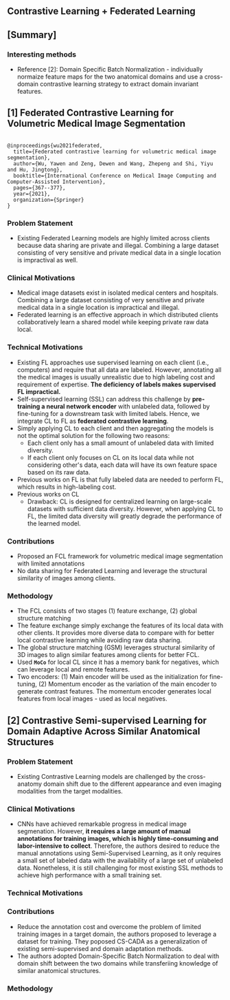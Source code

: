 ## Contrastive Learning + Federated Learning

## [Summary]
### Interesting methods 
- Reference [2]: Domain Specific Batch Normalization - individually normaize feature maps for the two anatomical domains and use a cross-domain contrastive learning strategy to extract domain invariant features.

## [1] Federated Contrastive Learning for Volumetric Medical Image Segmentation
<code>
@inproceedings{wu2021federated,
  title={Federated contrastive learning for volumetric medical image segmentation},
  author={Wu, Yawen and Zeng, Dewen and Wang, Zhepeng and Shi, Yiyu and Hu, Jingtong},
  booktitle={International Conference on Medical Image Computing and Computer-Assisted Intervention},
  pages={367--377},
  year={2021},
  organization={Springer}
}
</code>

### Problem Statement
- Existing Federated Learning models are highly limited across clients because data sharing are private and illegal. Combining a large dataset consisting of very sensitive and private medical data in a single location is impractival as well.
### Clinical Motivations
- Medical image datasets exist in isolated medical centers and hospitals. Combining a large dataset consisting of very sensitive and private medical data in a single location is impractical and illegal. 
- Federated learning is an effective approach in which distributed clients collaboratively learn a shared model while keeping private raw data local. 

### Technical Motivations
- Existing FL approaches use supervised learning on each client (i.e., computers) and require that all data are labeled. However, annotating all the medical images is usually unrealistic due to high labeling cost and requirement of expertise. **The deficiency of labels makes supervised FL impractical.**
- Self-supervised learning (SSL) can address this challenge by **pre-training a neural network encoder** with unlabeled data, followed by fine-tuning for a downstream task with limited labels. Hence, we integrate CL to FL as **federated contrastive learning**. 
- Simply applying CL to each client and then aggregating the models is not the optimal solution for the following two reasons:
  - Each client only has a small amount of unlabeled data with limited diversity. 
  - If each client only focuses on CL on its local data while not considering other's data, each data will have its own feature space based on its raw data.
- Previous works on FL is that fully labeled data are needed to perform FL, which results in high-labeling cost.
- Previous works on CL
  - Drawback: CL is designed for centralized learning on large-scale datasets with sufficient data diversity. However, when applying CL to FL, the limited data diversity will greatly degrade the performance of the learned model. 
### Contributions
- Proposed an FCL framework for volumetric medical image segmentation with limited annotations
- No data sharing for Federated Learning and leverage the structural similarity of images among clients.
### Methodology
- The FCL consists of two stages (1) feature exchange, (2) global structure matching
- The feature exchange simply exchange the features of its local data with other clients. It provides more diverse data to compare with for better local contrastive learning while avoiding raw data sharing. 
- The global structure matching (GSM) leverages structural similarity of 3D images to align similar features among clients for better FCL.
- Used **<code>MoCo</code>** for local CL since it has a memory bank for negatives, which can leverage local and remote features.
- Two encoders: (1) Main encoder will be used as the initialization for fine-tuning, (2) Momentum encoder as the variation of the main encoder to generate contrast features. The momentum encoder generates local features from local images - used as local negatives. 


## [2] Contrastive Semi-supervised Learning for Domain Adaptive Across Similar Anatomical Structures
### Problem Statement
- Existing Contrastive Learning models are challenged by the cross-anatomy domain shift due to the different appearance and even imaging modalities from the target modalities. 
### Clinical Motivations
- CNNs have achieved remarkable progress in medical image segmenation. However, **it requires a large amount of manual annotations for training images, which is highly time-consuming and labor-intensive to collect**. Therefore, the authors desired to reduce the manual annotations using Semi-Supervised Learning, as it only requires a small set of labeled data with the availability of a large set of unlabeled data. Nonetheless, it is still challenging for most existing SSL methods to achieve high performance with a small training set. 

### Technical Motivations
### Contributions
- Reduce the annotation cost and overcome the problem of limited training images in a target domain, the authors proposed to leverage a dataset for training. They poposed CS-CADA as a generalization of existing semi-supervised and domain adaptation methods.
- The authors adopted Domain-Specific Batch Normalization to deal with domain shift between the two domains while transferiing knowledge of similar anatomical structures.

### Methodology
